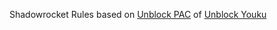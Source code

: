 Shadowrocket Rules based on [Unblock PAC](http://pac.uku.im/pac.pac) of [Unblock Youku](https://github.com/uku/Unblock-Youku)
